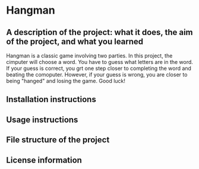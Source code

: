 # Hangman
## A description of the project: what it does, the aim of the project, and what you learned

Hangman is a classic game involving two parties. In this project, the cimputer will choose a word. You have to guess what letters are in the word. If your guess is correct, you grt one step closer to completing the word and beating the comoputer. However, if your guess is wrong, you are closer to being "hanged" and losing the game. 
Good luck!

## Installation instructions
## Usage instructions
## File structure of the project
## License information
